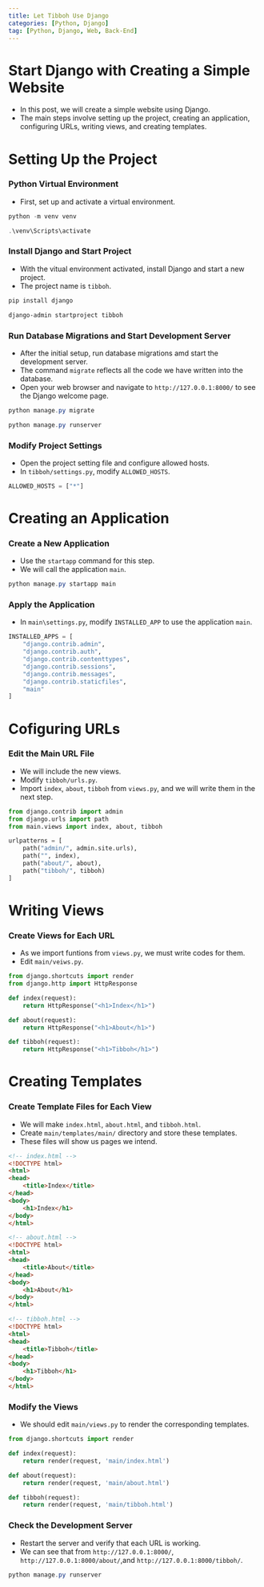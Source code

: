 ```yaml
---
title: Let Tibboh Use Django
categories: [Python, Django]
tag: [Python, Django, Web, Back-End]
---
```


# Start Django with Creating a Simple Website
- In this post, we will create a simple website using Django.
- The main steps involve setting up the project, creating an application, configuring URLs, writing views, and creating templates.
 
# Setting Up the Project
### Python Virtual Environment
- First, set up and activate a virtual environment.

```powershell
python -m venv venv
```

```powershell
.\venv\Scripts\activate
```

### Install Django and Start Project
- With the vitual environment activated, install Django and start a new project.
- The project name is `tibboh`.

```powershell
pip install django
```

```powershell
django-admin startproject tibboh
```

### Run Database Migrations and Start Development Server
- After the initial setup, run database migrations amd start the development server.
- The command `migrate` reflects all the code we have written into the database.
- Open your web browser and navigate to `http://127.0.0.1:8000/` to see the Django welcome page.

```powershell
python manage.py migrate
```

```powershell
python manage.py runserver
```

### Modify Project Settings
- Open the project setting file and configure allowed hosts.
- In `tibboh/settings.py`, modify `ALLOWED_HOSTS`.
```python
ALLOWED_HOSTS = ["*"]
```

# Creating an Application
### Create a New Application
- Use the `startapp` command for this step.
- We will call the application `main`.

```powershell
python manage.py startapp main
```

### Apply the Application
- In `main\settings.py`, modify `INSTALLED_APP` to use the application `main`.

```python
INSTALLED_APPS = [
    "django.contrib.admin",
    "django.contrib.auth",
    "django.contrib.contenttypes",
    "django.contrib.sessions",
    "django.contrib.messages",
    "django.contrib.staticfiles",
    "main"
]
```

# Cofiguring URLs
### Edit the Main URL File
- We will include the new views.
- Modify `tibboh/urls.py`.
- Import `index`, `about`, `tibboh` from `views.py`, and we will write them in the next step.

```python
from django.contrib import admin
from django.urls import path
from main.views import index, about, tibboh

urlpatterns = [
    path("admin/", admin.site.urls),
    path("", index),
    path("about/", about),
    path("tibboh/", tibboh)
]
```

# Writing Views
### Create Views for Each URL
- As we import funtions from `views.py`, we must write codes for them.
- Edit `main/veiws.py`.

```python
from django.shortcuts import render
from django.http import HttpResponse

def index(request):
    return HttpResponse("<h1>Index</h1>")

def about(request):
    return HttpResponse("<h1>About</h1>")

def tibboh(request):
    return HttpResponse("<h1>Tibboh</h1>")
```

# Creating Templates
### Create Template Files for Each View
- We will make `index.html`, `about.html`, and `tibboh.html`.
- Create `main/templates/main/` directory and store these templates.
- These files will show us pages we intend.

```html
<!-- index.html -->
<!DOCTYPE html>
<html>
<head>
    <title>Index</title>
</head>
<body>
    <h1>Index</h1>
</body>
</html>
```

```html
<!-- about.html -->
<!DOCTYPE html>
<html>
<head>
    <title>About</title>
</head>
<body>
    <h1>About</h1>
</body>
</html>
```

```html
<!-- tibboh.html -->
<!DOCTYPE html>
<html>
<head>
    <title>Tibboh</title>
</head>
<body>
    <h1>Tibboh</h1>
</body>
</html>
```

### Modify the Views
- We should edit `main/views.py` to render the corresponding templates.
```python
from django.shortcuts import render

def index(request):
    return render(request, 'main/index.html')

def about(request):
    return render(request, 'main/about.html')

def tibboh(request):
    return render(request, 'main/tibboh.html')
```

### Check the Development Server
- Restart the server and verify that each URL is working.
- We can see that from `http://127.0.0.1:8000/`, `http://127.0.0.1:8000/about/`,and `http://127.0.0.1:8000/tibboh/`.

```powershell
python manage.py runserver
```